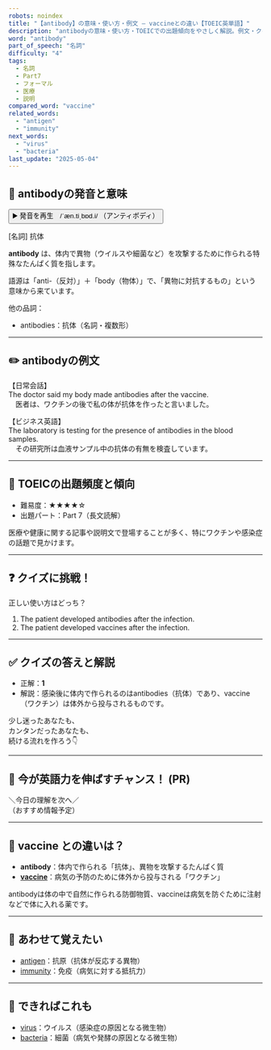 ```yaml
---
robots: noindex
title: "【antibody】の意味・使い方・例文 ― vaccineとの違い【TOEIC英単語】"
description: "antibodyの意味・使い方・TOEICでの出題傾向をやさしく解説。例文・クイズ付きでvaccineとの違いもわかりやすく学べます。"
word: "antibody"
part_of_speech: "名詞"
difficulty: "4"
tags:
  - 名詞
  - Part7
  - フォーマル
  - 医療
  - 説明
compared_word: "vaccine"
related_words:
  - "antigen"
  - "immunity"
next_words:
  - "virus"
  - "bacteria"
last_update: "2025-05-04"
---
```


## 🔰 antibodyの発音と意味

<button class="play-audio" onclick="playTTS('antibody')">
  <span class="play-audio-main">
    ▶️ 発音を再生　/ˈæn.tiˌbɒd.i/
  </span>
  <span class="play-audio-sub">
    （アンティボディ）
  </span>
</button>

[名詞] 抗体

**antibody** は、体内で異物（ウイルスや細菌など）を攻撃するために作られる特殊なたんぱく質を指します。

語源は「anti-（反対）」＋「body（物体）」で、「異物に対抗するもの」という意味から来ています。

他の品詞：  
- antibodies：抗体（名詞・複数形）

---

## ✏️ antibodyの例文

【日常会話】  
The doctor said my body made antibodies after the vaccine.  
　医者は、ワクチンの後で私の体が抗体を作ったと言いました。

【ビジネス英語】  
The laboratory is testing for the presence of antibodies in the blood samples.  
　その研究所は血液サンプル中の抗体の有無を検査しています。

---

## 🎯 TOEICの出題頻度と傾向

- 難易度：★★★★☆
- 出題パート：Part 7（長文読解）

医療や健康に関する記事や説明文で登場することが多く、特にワクチンや感染症の話題で見かけます。

---

## ❓ クイズに挑戦！

正しい使い方はどっち？

1. The patient developed antibodies after the infection.  
2. The patient developed vaccines after the infection.

---

## ✅ クイズの答えと解説

- 正解：**1**
- 解説：感染後に体内で作られるのはantibodies（抗体）であり、vaccine（ワクチン）は体外から投与されるものです。

少し迷ったあなたも、  
カンタンだったあなたも、  
続ける流れを作ろう👇️

---

## 🚀 今が英語力を伸ばすチャンス！ (PR)

<div class="info-center">
＼今日の理解を次へ／<br>  
（おすすめ情報予定）
</div>

---

## 🤔  vaccine との違いは？

- **antibody**：体内で作られる「抗体」、異物を攻撃するたんぱく質
- **[vaccine](/word/vaccine/)**：病気の予防のために体外から投与される「ワクチン」

antibodyは体の中で自然に作られる防御物質、vaccineは病気を防ぐために注射などで体に入れる薬です。

---

## 🧩 あわせて覚えたい

- [antigen](/word/antigen/)：抗原（抗体が反応する異物）
- [immunity](/word/immunity/)：免疫（病気に対する抵抗力）

---

## 📖 できればこれも

- [virus](/word/virus/)：ウイルス（感染症の原因となる微生物）
- [bacteria](/word/bacteria/)：細菌（病気や発酵の原因となる微生物）

<!-- cvid: aid26_bid45 -->
